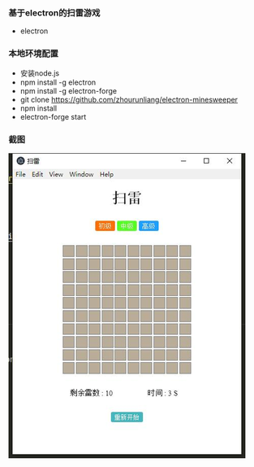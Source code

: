 ### 基于electron的扫雷游戏
+ electron
### 本地环境配置
+ 安装node.js
+ npm install -g electron
+ npm install -g electron-forge
+ git clone https://github.com/zhourunliang/electron-minesweeper
+ npm install 
+ electron-forge start

### 截图
![示例](https://github.com/zhourunliang/electron-minesweeper/blob/master/images/demo.jpg)